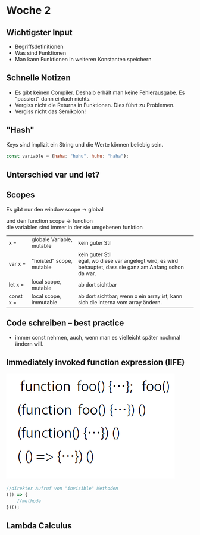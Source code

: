# Woche 2

## Wichtigster Input

- Begriffsdefinitionen
- Was sind Funktionen
- Man kann Funktionen in weiteren Konstanten speichern

## Schnelle Notizen

- Es gibt keinen Compiler. Deshalb erhält man keine Fehlerausgabe. Es "passiert" dann einfach nichts.
- Vergiss nicht die Returns in Funktionen. Dies führt zu Problemen.
- Vergiss nicht das Semikolon!

## "Hash"

Keys sind implizit ein String und die Werte können beliebig sein.

```javascript
const variable = {haha: "huhu", huhu: "haha"};
```

## Unterschied var und let?

## Scopes

Es gibt nur den window scope -> global

und den function scope -> function
<br> die variablen sind immer in der sie umgebenen funktion

|           |                           |                                                                                                                |
|:----------|:--------------------------|:---------------------------------------------------------------------------------------------------------------|
| x =       | globale Variable, mutable | kein guter Stil                                                                                                |
| var x =   | "hoisted" scope, mutable  | kein guter Stil<br/>egal, wo diese var angelegt wird, es wird behauptet, dass sie ganz am Anfang schon da war. |
| let x =   | local scope, mutable      | ab dort sichtbar                                                                                               |
| const x = | local scope, immutable    | ab dort sichtbar; wenn x ein array ist, kann sich die interna vom array ändern.                                |

## Code schreiben – best practice

- immer const nehmen, auch, wenn man es vielleicht später nochmal ändern will.


## Immediately invoked function expression  (IIFE)

<img src="../images/iife.png" alt="iife">

```javascript
//direkter Aufruf von "invisible" Methoden
(() => {
    //methode
})();
```

## Lambda Calculus

